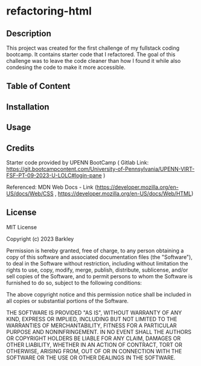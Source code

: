 # refactoring-html

## Description

This project was created for the first challenge of my fullstack coding bootcamp. It contains starter code that I refactored. The goal of this challenge was to leave the code cleaner than how I found it while also condesing the code to make it more accessible. 

## Table of Content 

## Installation 

## Usage

## Credits

Starter code provided by UPENN BootCamp ( Gitlab Link: https://git.bootcampcontent.com/University-of-Pennsylvania/UPENN-VIRT-FSF-PT-09-2023-U-LOLC#login-pane )

Referenced: MDN Web Docs - Link (https://developer.mozilla.org/en-US/docs/Web/CSS , https://developer.mozilla.org/en-US/docs/Web/HTML)

## License

MIT License

Copyright (c) 2023 Barkley

Permission is hereby granted, free of charge, to any person obtaining a copy
of this software and associated documentation files (the "Software"), to deal
in the Software without restriction, including without limitation the rights
to use, copy, modify, merge, publish, distribute, sublicense, and/or sell
copies of the Software, and to permit persons to whom the Software is
furnished to do so, subject to the following conditions:

The above copyright notice and this permission notice shall be included in all
copies or substantial portions of the Software.

THE SOFTWARE IS PROVIDED "AS IS", WITHOUT WARRANTY OF ANY KIND, EXPRESS OR
IMPLIED, INCLUDING BUT NOT LIMITED TO THE WARRANTIES OF MERCHANTABILITY,
FITNESS FOR A PARTICULAR PURPOSE AND NONINFRINGEMENT. IN NO EVENT SHALL THE
AUTHORS OR COPYRIGHT HOLDERS BE LIABLE FOR ANY CLAIM, DAMAGES OR OTHER
LIABILITY, WHETHER IN AN ACTION OF CONTRACT, TORT OR OTHERWISE, ARISING FROM,
OUT OF OR IN CONNECTION WITH THE SOFTWARE OR THE USE OR OTHER DEALINGS IN THE
SOFTWARE.